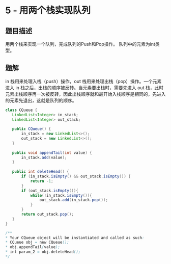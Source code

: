 # 5 - 用两个栈实现队列

## 题目描述
用两个栈来实现一个队列，完成队列的Push和Pop操作。 队列中的元素为int类型。


## 题解
in 栈用来处理入栈（push）操作，out 栈用来处理出栈（pop）操作。一个元素进入 in 栈之后，出栈的顺序被反转。当元素要出栈时，需要先进入 out 栈，此时元素出栈顺序再一次被反转，因此出栈顺序就和最开始入栈顺序是相同的，先进入的元素先退出，这就是队列的顺序。
 ```Java
class CQueue {
    LinkedList<Integer> in_stack;
    LinkedList<Integer> out_stack;
    
    public CQueue() {
        in_stack = new LinkedList<>();
        out_stack = new LinkedList<>();
    }
    
    public void appendTail(int value) {
        in_stack.add(value);
    }
    
    public int deleteHead() {
        if (in_stack.isEmpty() && out_stack.isEmpty()) {
            return -1;
        }
        if (out_stack.isEmpty()){
            while(!in_stack.isEmpty()){
                out_stack.add(in_stack.pop());
            }
        }
        return out_stack.pop();
    }
}

/**
 * Your CQueue object will be instantiated and called as such:
 * CQueue obj = new CQueue();
 * obj.appendTail(value);
 * int param_2 = obj.deleteHead();
 */
 ```